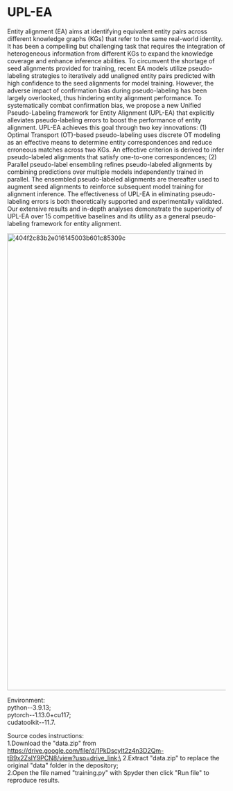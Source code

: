 # UPL-EA
Entity alignment (EA) aims at identifying equivalent entity pairs across different knowledge graphs (KGs) that refer to the same real-world identity. It has been a compelling but challenging task that requires the integration of heterogeneous information from different KGs to expand the knowledge coverage and enhance inference abilities. To circumvent the shortage of seed alignments provided for training, recent EA models utilize pseudo-labeling strategies to iteratively add unaligned entity pairs predicted with high confidence to the seed alignments for model training. However, the adverse impact of confirmation bias during pseudo-labeling has been largely overlooked, thus hindering entity alignment performance. To systematically combat confirmation bias, we propose a new Unified Pseudo-Labeling framework for Entity Alignment (UPL-EA) that explicitly alleviates pseudo-labeling errors to boost the performance of entity alignment. UPL-EA achieves this goal through two key innovations: (1) Optimal Transport (OT)-based pseudo-labeling uses discrete OT modeling as an effective means to determine entity correspondences and reduce erroneous matches across two KGs. An effective criterion is derived to infer pseudo-labeled alignments that satisfy one-to-one correspondences; (2) Parallel pseudo-label ensembling refines pseudo-labeled alignments by combining predictions over multiple models independently trained in parallel. The ensembled pseudo-labeled alignments are thereafter used to augment seed alignments to reinforce subsequent model training for alignment inference. The effectiveness of UPL-EA in eliminating pseudo-labeling errors is both theoretically supported and experimentally validated. Our extensive results and in-depth analyses demonstrate the superiority of UPL-EA over 15 competitive baselines and its utility as a general pseudo-labeling framework for entity alignment.

<img width="2155" height="1051" alt="404f2c83b2e016145003b601c85309c" src="https://github.com/user-attachments/assets/dfb4dbf8-7cdb-41cd-a110-0f68ba57f954" />

Environment:\
python--3.9.13;\
pytorch--1.13.0+cu117;\
cudatoolkit--11.7.

Source codes instructions:\
1.Download the "data.zip" from https://drive.google.com/file/d/1PkDscyIt2z4n3D2Qm-tB9x2ZslY9PCN8/view?usp=drive_link;\
2.Extract "data.zip" to replace the original "data" folder in the depository;\
2.Open the file named "training.py" with Spyder then click "Run file" to reproduce results.
